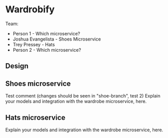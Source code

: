 # Wardrobify

Team:

* Person 1 - Which microservice?
* Joshua Evangelista - Shoes Microservice
* Trey Pressey - Hats
* Person 2 - Which microservice?

## Design

## Shoes microservice
Test comment (changes should be seen in "shoe-branch", test 2)
Explain your models and integration with the wardrobe
microservice, here.

## Hats microservice

Explain your models and integration with the wardrobe
microservice, here.
